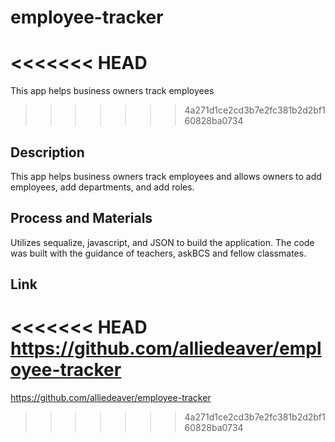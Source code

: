 # employee-tracker
<<<<<<< HEAD
=======
This app helps business owners track employees
>>>>>>> 4a271d1ce2cd3b7e2fc381b2d2bf160828ba0734

## Description
This app helps business owners track employees and allows owners to add employees, add departments, and add roles.

## Process and Materials
Utilizes sequalize, javascript, and JSON to build the application. The code was built with the guidance of teachers, askBCS and fellow classmates. 

## Link

<<<<<<< HEAD
https://github.com/alliedeaver/employee-tracker
=======
https://github.com/alliedeaver/employee-tracker
>>>>>>> 4a271d1ce2cd3b7e2fc381b2d2bf160828ba0734
